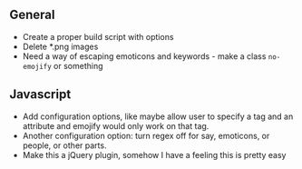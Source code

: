 ## General
* Create a proper build script with options
* Delete *.png images
* Need a way of escaping emoticons and keywords - make a class ``no-emojify`` or something

## Javascript
* Add configuration options, like maybe allow user to specify a tag and an attribute and emojify would only work on that tag.
* Another configuration option: turn regex off for say, emoticons, or people, or other parts.
* Make this a jQuery plugin, somehow I have a feeling this is pretty easy